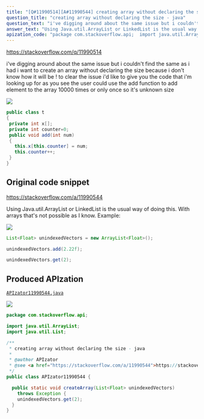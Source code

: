 ```yaml
---
title: "[Q#11990514][A#11990544] creating array without declaring the size - java"
question_title: "creating array without declaring the size - java"
question_text: "i've digging around about the same issue but i couldn't find the same as i had i want to create an array without declaring the size because i don't know how it will be ! to clear the issue i'd like to give you the code that i'm looking up for as you see the user could use the add function to add element to the array 10000 times or only once so it's unknown size"
answer_text: "Using Java.util.ArrayList or LinkedList is the usual way of doing this. With arrays that's not possible as I know. Example:"
apization_code: "package com.stackoverflow.api;  import java.util.ArrayList; import java.util.List;  /**  * creating array without declaring the size - java  *  * @author APIzator  * @see <a href=\"https://stackoverflow.com/a/11990544\">https://stackoverflow.com/a/11990544</a>  */ public class APIzator11990544 {    public static void createArray(List<Float> unindexedVectors)     throws Exception {     unindexedVectors.get(2);   } }"
---
```


https://stackoverflow.com/q/11990514

i&#x27;ve digging around about the same issue but i couldn&#x27;t find the same as i had
i want to create an array without declaring the size because i don&#x27;t know how it will be !
to clear the issue i&#x27;d like to give you the code that i&#x27;m looking up for
as you see the user could use the add function to add element to the array 10000 times or only once so it&#x27;s unknown size


<div class="code-logo"><img src="/stackoverflow.png" /></div>

```java
public class t
{
 private int x[];
 private int counter=0;
 public void add(int num)
 {
   this.x[this.counter] = num;
   this.counter++;
 }
}
```


## Original code snippet

https://stackoverflow.com/a/11990544

Using Java.util.ArrayList or LinkedList is the usual way of doing this. With arrays that&#x27;s not possible as I know.
Example:

<div class="code-logo"><img src="/stackoverflow.png" /></div>

```java
List<Float> unindexedVectors = new ArrayList<Float>();

unindexedVectors.add(2.22f);

unindexedVectors.get(2);
```

## Produced APIzation

[`APIzator11990544.java`](https://github.com/blind-papers/apization-temp-data/raw/main/search/APIzator11990544.java)

<div class="code-logo"><img src="/apizator.png" /></div>

```java
package com.stackoverflow.api;

import java.util.ArrayList;
import java.util.List;

/**
 * creating array without declaring the size - java
 *
 * @author APIzator
 * @see <a href="https://stackoverflow.com/a/11990544">https://stackoverflow.com/a/11990544</a>
 */
public class APIzator11990544 {

  public static void createArray(List<Float> unindexedVectors)
    throws Exception {
    unindexedVectors.get(2);
  }
}

```